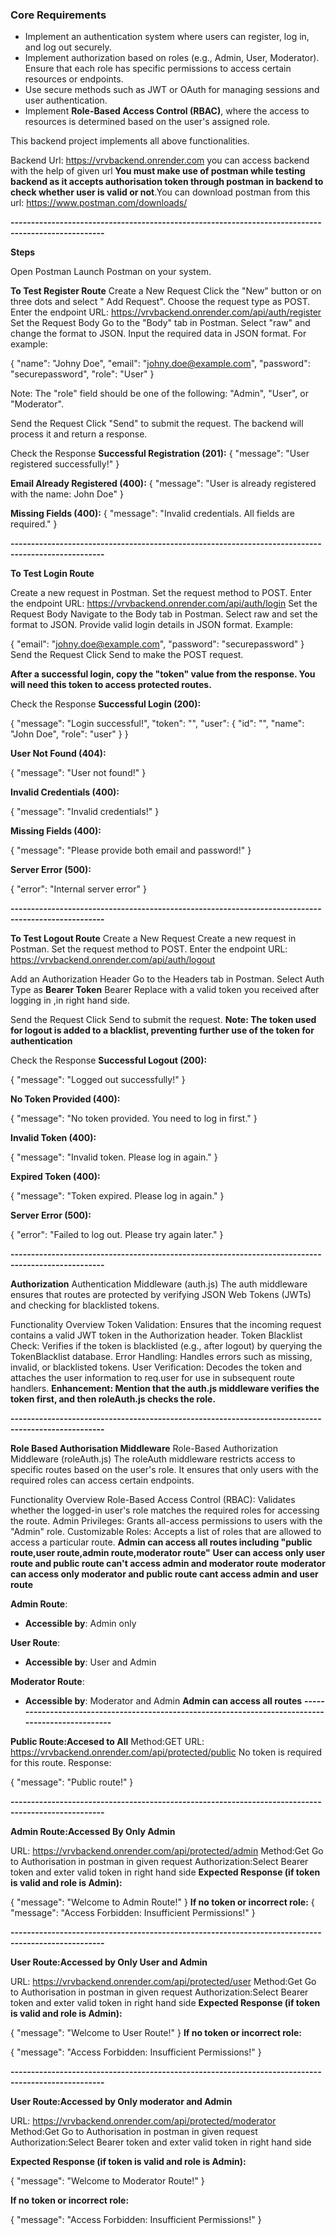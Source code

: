 ### **Core Requirements**

- Implement an authentication system where users can register, log in, and log out securely.
- Implement authorization based on roles (e.g., Admin, User, Moderator). Ensure that each role has specific permissions to access certain resources or endpoints.
- Use secure methods such as JWT or OAuth for managing sessions and user authentication.
- Implement **Role-Based Access Control (RBAC)**, where the access to resources is determined based on the user's assigned role.

This backend project implements all above functionalities.

Backend Url: https://vrvbackend.onrender.com
you can access backend with the help of given url
**You must make use of postman while testing backend as it accepts authorisation token through postman in backend to check whether user is valid or not**.You can download postman from this url: https://www.postman.com/downloads/

**---------------------------------------------------------------------------------------------------**

**Steps**

Open Postman
Launch Postman on your system.

**To Test Register Route**
Create a New Request
Click the "New" button or on three dots and select " Add Request".
Choose the request type as POST.
Enter the endpoint URL:  https://vrvbackend.onrender.com/api/auth/register
Set the Request Body
Go to the "Body" tab in Postman.
Select "raw" and change the format to JSON.
Input the required data in JSON format. For example:


{
  "name": "Johny Doe",
  "email": "johny.doe@example.com",
  "password": "securepassword",
  "role": "User"
}


Note: The "role" field should be one of the following: "Admin", "User", or "Moderator".

Send the Request
Click "Send" to submit the request. The backend will process it and return a response.

Check the Response
**Successful Registration (201):**
{
  "message": "User registered successfully!"
}

**Email Already Registered (400):**
{
  "message": "User is already registered with the name: John Doe"
}

**Missing Fields (400):**
{
  "message": "Invalid credentials. All fields are required."
}

**---------------------------------------------------------------------------------------------------**

**To Test Login Route**

Create a new request in Postman.
Set the request method to POST.
Enter the endpoint URL: https://vrvbackend.onrender.com/api/auth/login
Set the Request Body
Navigate to the Body tab in Postman.
Select raw and set the format to JSON.
Provide valid login details in JSON format. Example:

{
  "email": "johny.doe@example.com",
  "password": "securepassword"
}
Send the Request
Click Send to make the POST request.

**After a successful login, copy the "token" value from the response. You will need this token to access protected routes.**

Check the Response
**Successful Login (200):**

{
  "message": "Login successful!",
  "token": "<JWT token>",
  "user": {
    "id": "<user ID>",
    "name": "John Doe",
    "role": "user"
  }
}

**User Not Found (404):**

{
  "message": "User not found!"
}

**Invalid Credentials (400):**

{
  "message": "Invalid credentials!"
}

**Missing Fields (400):**

{
  "message": "Please provide both email and password!"
}

**Server Error (500):**

{
  "error": "Internal server error"
}

**---------------------------------------------------------------------------------------------------**

**To Test Logout Route**
Create a New Request
Create a new request in Postman.
Set the request method to POST.
Enter the endpoint URL: https://vrvbackend.onrender.com/api/auth/logout

Add an Authorization Header
Go to the Headers tab in Postman.
Select Auth Type as **Bearer Token**
Bearer <your JWT token>
Replace <your JWT token> with a valid token you received after logging in ,in right hand side.

Send the Request
Click Send to submit the request.
**Note: The token used for logout is added to a blacklist, preventing further use of the token for authentication**

Check the Response
**Successful Logout (200):**

{
  "message": "Logged out successfully!"
}

**No Token Provided (400):**

{
  "message": "No token provided. You need to log in first."
}

**Invalid Token (400):**

{
  "message": "Invalid token. Please log in again."
}

**Expired Token (400):**

{
  "message": "Token expired. Please log in again."
}

**Server Error (500):**

{
  "error": "Failed to log out. Please try again later."
}

**---------------------------------------------------------------------------------------------------**

**Authorization**
Authentication Middleware (auth.js)
The auth middleware ensures that routes are protected by verifying JSON Web Tokens (JWTs) and checking for blacklisted tokens.

Functionality Overview
Token Validation: Ensures that the incoming request contains a valid JWT token in the Authorization header.
Token Blacklist Check: Verifies if the token is blacklisted (e.g., after logout) by querying the TokenBlacklist database.
Error Handling: Handles errors such as missing, invalid, or blacklisted tokens.
User Verification: Decodes the token and attaches the user information to req.user for use in subsequent route handlers.
**Enhancement: Mention that the auth.js middleware verifies the token first, and then roleAuth.js checks the role.**

**---------------------------------------------------------------------------------------------------**

**Role Based Authorisation Middleware**
Role-Based Authorization Middleware (roleAuth.js)
The roleAuth middleware restricts access to specific routes based on the user's role. It ensures that only users with the required roles can access certain endpoints.

Functionality Overview
Role-Based Access Control (RBAC): Validates whether the logged-in user's role matches the required roles for accessing the route.
Admin Privileges: Grants all-access permissions to users with the "Admin" role.
Customizable Roles: Accepts a list of roles that are allowed to access a particular route.
**Admin can access all routes including "public route,user route,admin route,moderator route"**
**User can access only user route and public route can't access admin and moderator route**
**moderator can access only moderator and public route cant access admin and user route**


**Admin Route**:
- **Accessible by**: Admin only

**User Route**:
- **Accessible by**: User and Admin

**Moderator Route**:
- **Accessible by**: Moderator and Admin
**Admin can access all routes**
**---------------------------------------------------------------------------------------------------**
  
**Public Route:Accesed to All**
Method:GET
URL: https://vrvbackend.onrender.com/api/protected/public
No token is required for this route.
Response:

{
  "message": "Public route!"
}

**---------------------------------------------------------------------------------------------------**

**Admin Route:Accessed By Only Admin**

URL: https://vrvbackend.onrender.com/api/protected/admin
Method:Get
Go to Authorisation in postman in given request
Authorization:Select Bearer token and exter valid token in right hand side
**Expected Response (if token is valid and role is Admin):**

{
  "message": "Welcome to Admin Route!"
}
**If no token or incorrect role:**
{
  "message": "Access Forbidden: Insufficient Permissions!"
}

**---------------------------------------------------------------------------------------------------**

**User Route:Accessed by Only User and Admin**

URL: https://vrvbackend.onrender.com/api/protected/user
Method:Get
Go to Authorisation in postman in given request
Authorization:Select Bearer token and exter valid token in right hand side
**Expected Response (if token is valid and role is Admin):**

{
  "message": "Welcome to User Route!"
}
**If no token or incorrect role:**

{
  "message": "Access Forbidden: Insufficient Permissions!"
}

**---------------------------------------------------------------------------------------------------**

**User Route:Accessed by Only moderator and Admin**

URL: https://vrvbackend.onrender.com/api/protected/moderator
Method:Get
Go to Authorisation in postman in given request
Authorization:Select Bearer token and exter valid token in right hand side

**Expected Response (if token is valid and role is Admin):**

{
  "message": "Welcome to Moderator Route!"
}

**If no token or incorrect role:**

{
  "message": "Access Forbidden: Insufficient Permissions!"
}
